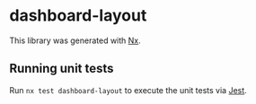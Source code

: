 # dashboard-layout

This library was generated with [Nx](https://nx.dev).

## Running unit tests

Run `nx test dashboard-layout` to execute the unit tests via [Jest](https://jestjs.io).
